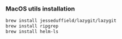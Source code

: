 ### MacOS utils installation

```zsh
brew install jesseduffield/lazygit/lazygit
brew install ripgrep
brew install helm-ls
```

